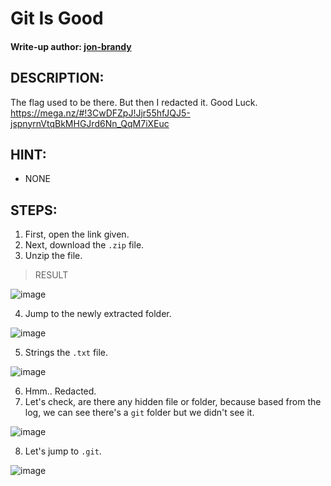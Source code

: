 # Git Is Good
#### Write-up author: [jon-brandy](https://github.com/jon-brandy)
## DESCRIPTION:
The flag used to be there. But then I redacted it. Good Luck. https://mega.nz/#!3CwDFZpJ!Jjr55hfJQJ5-jspnyrnVtqBkMHGJrd6Nn_QqM7iXEuc
## HINT:
- NONE
## STEPS:
1. First, open the link given.
2. Next, download the `.zip` file.
3. Unzip the file.

> RESULT

![image](https://user-images.githubusercontent.com/70703371/193022650-0aedd2df-4a28-4a30-bf9b-4d074a5df18c.png)


4. Jump to the newly extracted folder.

![image](https://user-images.githubusercontent.com/70703371/193022731-525291ae-0a4f-431e-8e48-2884907f8f66.png)


5. Strings the `.txt` file.

![image](https://user-images.githubusercontent.com/70703371/193022834-7e6dffbb-0ef0-49c3-b8cd-25c9464ca1dd.png)


6. Hmm.. Redacted.
7. Let's check, are there any hidden file or folder, because based from the log, we can see there's a `git` folder but we didn't see it.

![image](https://user-images.githubusercontent.com/70703371/193023318-44c10c36-6f0c-41b4-a8ef-9491b31d537c.png)

8. Let's jump to `.git`.

![image](https://user-images.githubusercontent.com/70703371/193023370-a2afef21-64dd-49f6-b757-1d2936525310.png)


